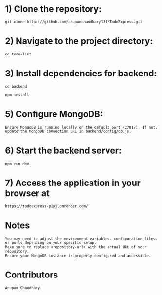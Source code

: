 # 1) Clone the repository: 

    git clone https://github.com/anupamchaudhary131/TodoExpress.git

# 2) Navigate to the project directory:

    cd todo-list

# 3) Install dependencies for backend:

    cd backend
   
    npm install

# 5) Configure MongoDB:

    Ensure MongoDB is running locally on the default port (27017). If not, update the MongoDB connection URL in backend/config/db.js.

# 6) Start the backend server:

    npm run dev

# 7) Access the application in your browser at 

    https://todoexpress-p1pj.onrender.com/

# Notes

    You may need to adjust the environment variables, configuration files, or ports depending on your specific setup.
    Make sure to replace <repository-url> with the actual URL of your repository.
    Ensure your MongoDB instance is properly configured and accessible.

# Contributors

    Anupam Chaudhary

